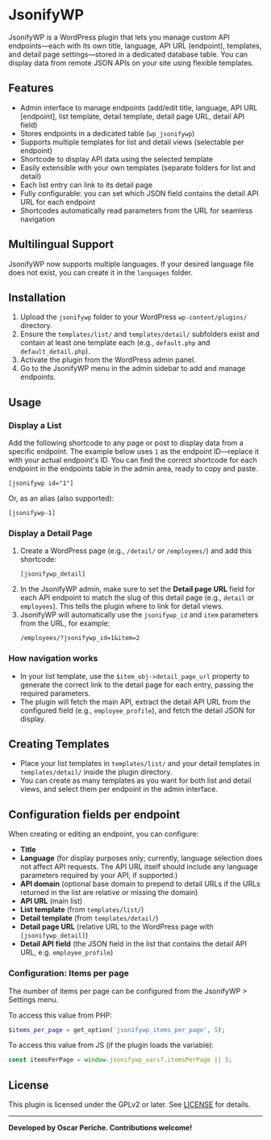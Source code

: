 # JsonifyWP
JsonifyWP is a WordPress plugin that lets you manage custom API endpoints—each with its own title, language, API URL (endpoint), templates, and detail page settings—stored in a dedicated database table. You can display data from remote JSON APIs on your site using flexible templates.

## Features

- Admin interface to manage endpoints (add/edit title, language, API URL [endpoint], list template, detail template, detail page URL, detail API field)
- Stores endpoints in a dedicated table (`wp_jsonifywp`)
- Supports multiple templates for list and detail views (selectable per endpoint)
- Shortcode to display API data using the selected template
- Easily extensible with your own templates (separate folders for list and detail)
- Each list entry can link to its detail page
- Fully configurable: you can set which JSON field contains the detail API URL for each endpoint
- Shortcodes automatically read parameters from the URL for seamless navigation

## Multilingual Support

JsonifyWP now supports multiple languages. If your desired language file does not exist, you can create it in the `languages` folder.

## Installation

1. Upload the `jsonifywp` folder to your WordPress `wp-content/plugins/` directory.
2. Ensure the `templates/list/` and `templates/detail/` subfolders exist and contain at least one template each (e.g., `default.php` and `default_detail.php`).
3. Activate the plugin from the WordPress admin panel.
4. Go to the JsonifyWP menu in the admin sidebar to add and manage endpoints.

## Usage

### Display a List

Add the following shortcode to any page or post to display data from a specific endpoint. The example below uses `1` as the endpoint ID—replace it with your actual endpoint's ID. You can find the correct shortcode for each endpoint in the endpoints table in the admin area, ready to copy and paste.


```
[jsonifywp id="1"]
```

Or, as an alias (also supported):

```
[jsonifywp-1]
```

### Display a Detail Page

1. Create a WordPress page (e.g., `/detail/` or `/employees/`) and add this shortcode:
    ```
    [jsonifywp_detail]
    ```
2. In the JsonifyWP admin, make sure to set the **Detail page URL** field for each API endpoint to match the slug of this detail page (e.g., `detail` or `employees`). This tells the plugin where to link for detail views.
3. JsonifyWP will automatically use the `jsonifywp_id` and `item` parameters from the URL, for example:
    ```
    /employees/?jsonifywp_id=1&item=2
    ```

### How navigation works

- In your list template, use the `$item_obj->detail_page_url` property to generate the correct link to the detail page for each entry, passing the required parameters.
- The plugin will fetch the main API, extract the detail API URL from the configured field (e.g., `employee_profile`), and fetch the detail JSON for display.

## Creating Templates

- Place your list templates in `templates/list/` and your detail templates in `templates/detail/` inside the plugin directory.
- You can create as many templates as you want for both list and detail views, and select them per endpoint in the admin interface.

## Configuration fields per endpoint

When creating or editing an endpoint, you can configure:
- **Title**
- **Language** (for display purposes only; currently, language selection does not affect API requests. The API URL itself should include any language parameters required by your API, if supported.)
- **API domain** (optional base domain to prepend to detail URLs if the URLs returned in the list are relative or missing the domain)
- **API URL** (main list)
- **List template** (from `templates/list/`)
- **Detail template** (from `templates/detail/`)
- **Detail page URL** (relative URL to the WordPress page with `[jsonifywp_detail]`)
- **Detail API field** (the JSON field in the list that contains the detail API URL, e.g. `employee_profile`)

### Configuration: Items per page

The number of items per page can be configured from the JsonifyWP > Settings menu.

To access this value from PHP:
```php
$items_per_page = get_option('jsonifywp_items_per_page', 5);
```

To access this value from JS (if the plugin loads the variable):
```js
const itemsPerPage = window.jsonifywp_vars?.itemsPerPage || 5;
```

## License

This plugin is licensed under the GPLv2 or later. See [LICENSE](LICENSE) for details.

---

**Developed by Oscar Periche. Contributions welcome!**
